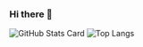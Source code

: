 ### Hi there 👋

![GitHub Stats Card](https://github-readme-stats.vercel.app/api?username=Shoichi-Ikedashow_icon=true)
![Top Langs](https://github-readme-stats.vercel.app/api/top-langs/?username=Shoichi-Ikeda&langs_count=3)

